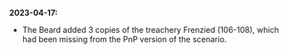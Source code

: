 **2023-04-17:**
  - The Beard added 3 copies of the treachery Frenzied (106-108), which had been missing from the PnP version of the scenario.
